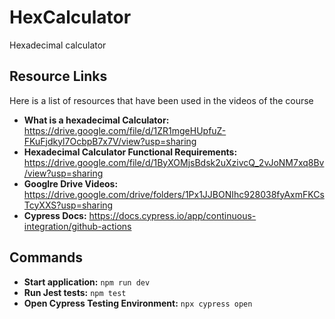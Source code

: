 # HexCalculator
Hexadecimal calculator

## Resource Links
Here is a list of resources that have been used in the videos of the course
- **What is a hexadecimal Calculator:** https://drive.google.com/file/d/1ZR1mgeHUpfuZ-FKuFjdkyl7OcbpB7x7V/view?usp=sharing
- **Hexadecimal Calculator Functional Requirements:** https://drive.google.com/file/d/1ByXOMjsBdsk2uXzivcQ_2vJoNM7xq8Bv/view?usp=sharing
- **Googlre Drive Videos:** https://drive.google.com/drive/folders/1Px1JJBONIhc928038fyAxmFKCsTcyXXS?usp=sharing
- **Cypress Docs:** https://docs.cypress.io/app/continuous-integration/github-actions

## Commands

- **Start application:** `npm run dev`
- **Run Jest tests:** `npm test`
- **Open Cypress Testing Environment:** `npx cypress open`
